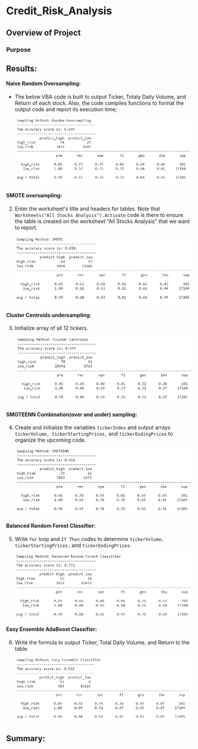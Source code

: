 # Credit_Risk_Analysis

## Overview of Project

### Purpose



## Results:
#### Naive Random Oversampling:
+ The below VBA code is built to output Ticker, Totaly Daily Volume, and Return of each stock. Also, the code compiles functions to format the output code and report its execution time; 

   ![](images/1_random_oversampling.png)

#### SMOTE oversampling:
2. Enter the worksheet's title and headers for tables. Note that `Worksheets("All Stocks Analysis").Activate` code is there to ensure the table is created on the worksheet "All Stocks Analysis" that we want to report.

   ![](images/2_SMOTE.png)

#### Cluster Centroids undersampling:
3. Initialize array of all 12 tickers.
   
   ![](images/3_clustercentroids.png)
   
#### SMOTEENN Combination(over and under) sampling:
4. Create and initialize the variables `tickerIndex`  and output arrays `tickerVolume, tickerStartingPrices,` and `tickerEndingPrices` to organize the upcoming code.
   
   ![](images/4_SMOTEENN.png)
   
#### Balanced Random Forest Classifier:
5. Write `for` loop and `If Then` codes to determine `tickerVolume, tickerStartingPrices,` and `tickerEndingPrices`. 

   
   ![](images/5_BalancedRandomForestClassifier.png)
   
#### Easy Ensemble AdaBoost Classifier:
6. Write the formula to output Ticker, Total Daily Volume, and Return to the table.
   
   ![](images/6_EasyEnsembleClassifier.png)
   

## Summary:
